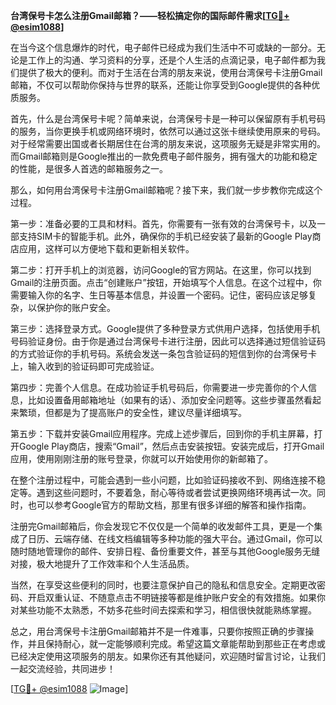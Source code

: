 **台湾保号卡怎么注册Gmail邮箱？——轻松搞定你的国际邮件需求[[TG💪+ @esim1088](https://t.me/s/esim1088)]**

在当今这个信息爆炸的时代，电子邮件已经成为我们生活中不可或缺的一部分。无论是工作上的沟通、学习资料的分享，还是个人生活的点滴记录，电子邮件都为我们提供了极大的便利。而对于生活在台湾的朋友来说，使用台湾保号卡注册Gmail邮箱，不仅可以帮助你保持与世界的联系，还能让你享受到Google提供的各种优质服务。

首先，什么是台湾保号卡呢？简单来说，台湾保号卡是一种可以保留原有手机号码的服务，当你更换手机或网络环境时，依然可以通过这张卡继续使用原来的号码。对于经常需要出国或者长期居住在台湾的朋友来说，这项服务无疑是非常实用的。而Gmail邮箱则是Google推出的一款免费电子邮件服务，拥有强大的功能和稳定的性能，是很多人首选的邮箱服务之一。

那么，如何用台湾保号卡注册Gmail邮箱呢？接下来，我们就一步步教你完成这个过程。

第一步：准备必要的工具和材料。首先，你需要有一张有效的台湾保号卡，以及一部支持SIM卡的智能手机。此外，确保你的手机已经安装了最新的Google Play商店应用，这样可以方便地下载和更新相关软件。

第二步：打开手机上的浏览器，访问Google的官方网站。在这里，你可以找到Gmail的注册页面。点击“创建账户”按钮，开始填写个人信息。在这个过程中，你需要输入你的名字、生日等基本信息，并设置一个密码。记住，密码应该足够复杂，以保护你的账户安全。

第三步：选择登录方式。Google提供了多种登录方式供用户选择，包括使用手机号码验证身份。由于你是通过台湾保号卡进行注册，因此可以选择通过短信验证码的方式验证你的手机号码。系统会发送一条包含验证码的短信到你的台湾保号卡上，输入收到的验证码即可完成验证。

第四步：完善个人信息。在成功验证手机号码后，你需要进一步完善你的个人信息，比如设置备用邮箱地址（如果有的话）、添加安全问题等。这些步骤虽然看起来繁琐，但都是为了提高账户的安全性，建议尽量详细填写。

第五步：下载并安装Gmail应用程序。完成上述步骤后，回到你的手机主屏幕，打开Google Play商店，搜索“Gmail”，然后点击安装按钮。安装完成后，打开Gmail应用，使用刚刚注册的账号登录，你就可以开始使用你的新邮箱了。

在整个注册过程中，可能会遇到一些小问题，比如验证码接收不到、网络连接不稳定等。遇到这些问题时，不要着急，耐心等待或者尝试更换网络环境再试一次。同时，也可以参考Google官方的帮助文档，那里有很多详细的解答和操作指南。

注册完Gmail邮箱后，你会发现它不仅仅是一个简单的收发邮件工具，更是一个集成了日历、云端存储、在线文档编辑等多种功能的强大平台。通过Gmail，你可以随时随地管理你的邮件、安排日程、备份重要文件，甚至与其他Google服务无缝对接，极大地提升了工作效率和个人生活品质。

当然，在享受这些便利的同时，也要注意保护自己的隐私和信息安全。定期更改密码、开启双重认证、不随意点击不明链接等都是维护账户安全的有效措施。如果你对某些功能不太熟悉，不妨多花些时间去探索和学习，相信很快就能熟练掌握。

总之，用台湾保号卡注册Gmail邮箱并不是一件难事，只要你按照正确的步骤操作，并且保持耐心，就一定能够顺利完成。希望这篇文章能帮助到那些正在考虑或已经决定使用这项服务的朋友。如果你还有其他疑问，欢迎随时留言讨论，让我们一起交流经验，共同进步！

[[TG💪+ @esim1088](https://t.me/s/esim1088) ![Image](https://i.postimg.cc/4NQfJmqS/Snipaste-2025-05-13-00-14-12.png)]